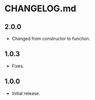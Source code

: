 # CHANGELOG.md

## 2.0.0

- Changed from constructor to function.

## 1.0.3

- Fixes.

## 1.0.0

- Initial release.
